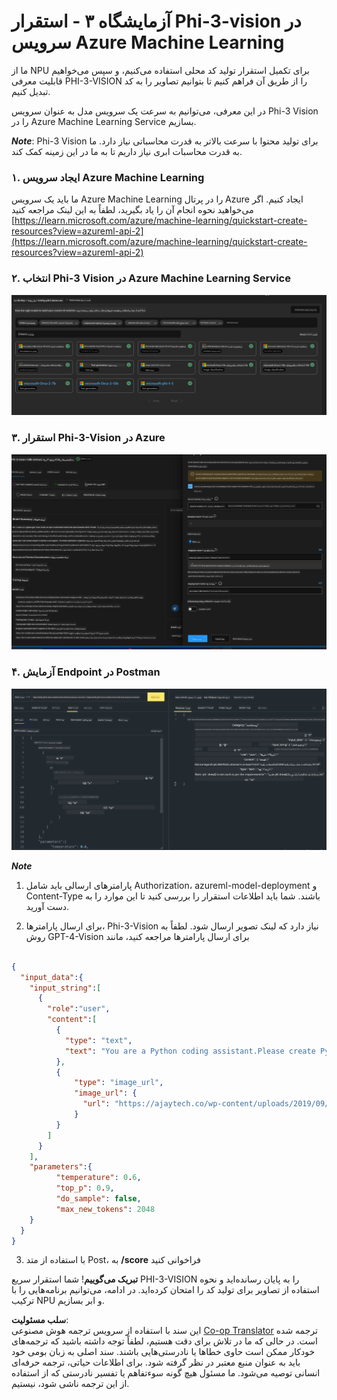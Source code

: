 <!--
CO_OP_TRANSLATOR_METADATA:
{
  "original_hash": "20cb4e6ac1686248e8be913ccf6c2bc2",
  "translation_date": "2025-07-17T04:04:10+00:00",
  "source_file": "md/02.Application/02.Code/Phi3/VSCodeExt/HOL/AIPC/03.DeployPhi3VisionOnAzure.md",
  "language_code": "fa"
}
-->
# **آزمایشگاه ۳ - استقرار Phi-3-vision در سرویس Azure Machine Learning**

ما از NPU برای تکمیل استقرار تولید کد محلی استفاده می‌کنیم، و سپس می‌خواهیم قابلیت معرفی PHI-3-VISION را از طریق آن فراهم کنیم تا بتوانیم تصاویر را به کد تبدیل کنیم.

در این معرفی، می‌توانیم به سرعت یک سرویس مدل به عنوان سرویس Phi-3 Vision را در Azure Machine Learning Service بسازیم.

***Note***: Phi-3 Vision برای تولید محتوا با سرعت بالاتر به قدرت محاسباتی نیاز دارد. ما به قدرت محاسبات ابری نیاز داریم تا به ما در این زمینه کمک کند.

### **۱. ایجاد سرویس Azure Machine Learning**

ما باید یک سرویس Azure Machine Learning را در پرتال Azure ایجاد کنیم. اگر می‌خواهید نحوه انجام آن را یاد بگیرید، لطفاً به این لینک مراجعه کنید [https://learn.microsoft.com/azure/machine-learning/quickstart-create-resources?view=azureml-api-2](https://learn.microsoft.com/azure/machine-learning/quickstart-create-resources?view=azureml-api-2)

### **۲. انتخاب Phi-3 Vision در Azure Machine Learning Service**

![Catalog](../../../../../../../../../translated_images/vison_catalog.f979823d5bde8aef2c37a3a9686f6c5d0c521f93730447798ea6fb580091443f.fa.png)

### **۳. استقرار Phi-3-Vision در Azure**

![Deploy](../../../../../../../../../translated_images/vision_deploy.a8114ccd849a957272bf30959bdef166b21a0fac4c4f0129dab0106b97104772.fa.png)

### **۴. آزمایش Endpoint در Postman**

![Test](../../../../../../../../../translated_images/vision_test.0b9c1b1d414131d03398c88fc1b79d839e7946c2ae5c9fd170a2894c271e2993.fa.png)

***Note***

1. پارامترهای ارسالی باید شامل Authorization، azureml-model-deployment و Content-Type باشند. شما باید اطلاعات استقرار را بررسی کنید تا این موارد را به دست آورید.

2. برای ارسال پارامترها، Phi-3-Vision نیاز دارد که لینک تصویر ارسال شود. لطفاً به روش GPT-4-Vision برای ارسال پارامترها مراجعه کنید، مانند

```json

{
  "input_data":{
    "input_string":[
      {
        "role":"user",
        "content":[ 
          {
            "type": "text",
            "text": "You are a Python coding assistant.Please create Python code for image "
          },
          {
              "type": "image_url",
              "image_url": {
                "url": "https://ajaytech.co/wp-content/uploads/2019/09/index.png"
              }
          }
        ]
      }
    ],
    "parameters":{
          "temperature": 0.6,
          "top_p": 0.9,
          "do_sample": false,
          "max_new_tokens": 2048
    }
  }
}

```

3. با استفاده از متد Post، به **/score** فراخوانی کنید

**تبریک می‌گوییم**! شما استقرار سریع PHI-3-VISION را به پایان رسانده‌اید و نحوه استفاده از تصاویر برای تولید کد را امتحان کرده‌اید. در ادامه، می‌توانیم برنامه‌هایی را با ترکیب NPU و ابر بسازیم.

**سلب مسئولیت**:  
این سند با استفاده از سرویس ترجمه هوش مصنوعی [Co-op Translator](https://github.com/Azure/co-op-translator) ترجمه شده است. در حالی که ما در تلاش برای دقت هستیم، لطفاً توجه داشته باشید که ترجمه‌های خودکار ممکن است حاوی خطاها یا نادرستی‌هایی باشند. سند اصلی به زبان بومی خود باید به عنوان منبع معتبر در نظر گرفته شود. برای اطلاعات حیاتی، ترجمه حرفه‌ای انسانی توصیه می‌شود. ما مسئول هیچ گونه سوءتفاهم یا تفسیر نادرستی که از استفاده از این ترجمه ناشی شود، نیستیم.